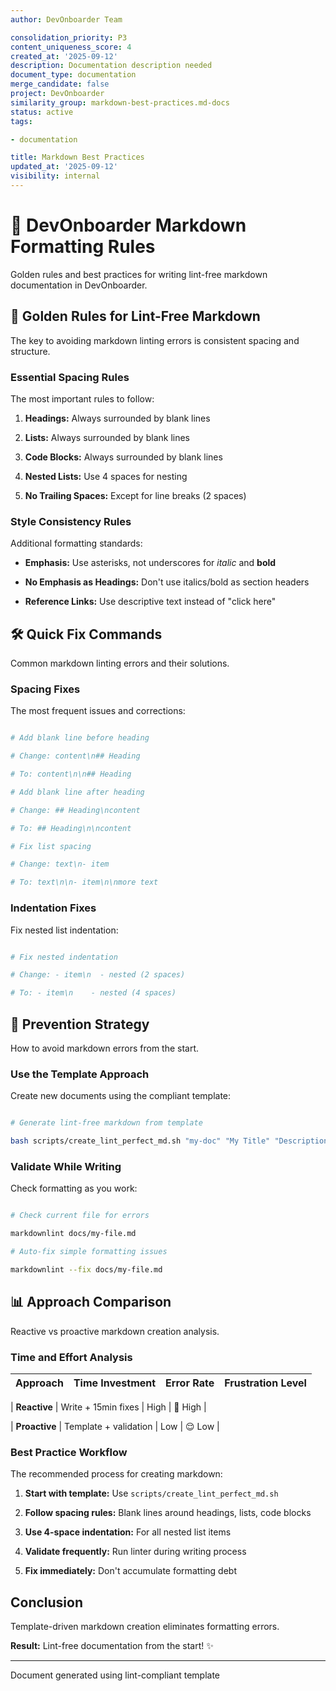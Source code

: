 ```yaml
---
author: DevOnboarder Team

consolidation_priority: P3
content_uniqueness_score: 4
created_at: '2025-09-12'
description: Documentation description needed
document_type: documentation
merge_candidate: false
project: DevOnboarder
similarity_group: markdown-best-practices.md-docs
status: active
tags:

- documentation

title: Markdown Best Practices
updated_at: '2025-09-12'
visibility: internal
---
```


# 📝 DevOnboarder Markdown Formatting Rules

Golden rules and best practices for writing lint-free markdown documentation in DevOnboarder.

## 🎯 Golden Rules for Lint-Free Markdown

The key to avoiding markdown linting errors is consistent spacing and structure.

### Essential Spacing Rules

The most important rules to follow:

1. **Headings:** Always surrounded by blank lines

2. **Lists:** Always surrounded by blank lines

3. **Code Blocks:** Always surrounded by blank lines

4. **Nested Lists:** Use 4 spaces for nesting

5. **No Trailing Spaces:** Except for line breaks (2 spaces)

### Style Consistency Rules

Additional formatting standards:

- **Emphasis:** Use asterisks, not underscores for _italic_ and **bold**

- **No Emphasis as Headings:** Don't use italics/bold as section headers

- **Reference Links:** Use descriptive text instead of "click here"

## 🛠️ Quick Fix Commands

Common markdown linting errors and their solutions.

### Spacing Fixes

The most frequent issues and corrections:

```bash

# Add blank line before heading

# Change: content\n## Heading

# To: content\n\n## Heading

# Add blank line after heading

# Change: ## Heading\ncontent

# To: ## Heading\n\ncontent

# Fix list spacing

# Change: text\n- item

# To: text\n\n- item\n\nmore text

```

### Indentation Fixes

Fix nested list indentation:

```bash

# Fix nested indentation

# Change: - item\n  - nested (2 spaces)

# To: - item\n    - nested (4 spaces)

```

## 🎯 Prevention Strategy

How to avoid markdown errors from the start.

### Use the Template Approach

Create new documents using the compliant template:

```bash

# Generate lint-free markdown from template

bash scripts/create_lint_perfect_md.sh "my-doc" "My Title" "Description"

```

### Validate While Writing

Check formatting as you work:

```bash

# Check current file for errors

markdownlint docs/my-file.md

# Auto-fix simple formatting issues

markdownlint --fix docs/my-file.md

```

## 📊 Approach Comparison

Reactive vs proactive markdown creation analysis.

### Time and Effort Analysis

| Approach      | Time Investment       | Error Rate | Frustration Level |
| ------------- | --------------------- | ---------- | ----------------- |

| **Reactive**  | Write + 15min fixes   | High       | 😤 High           |

| **Proactive** | Template + validation | Low        | 😌 Low            |

### Best Practice Workflow

The recommended process for creating markdown:

1. **Start with template:** Use `scripts/create_lint_perfect_md.sh`

2. **Follow spacing rules:** Blank lines around headings, lists, code blocks

3. **Use 4-space indentation:** For all nested list items

4. **Validate frequently:** Run linter during writing process

5. **Fix immediately:** Don't accumulate formatting debt

## Conclusion

Template-driven markdown creation eliminates formatting errors.

**Result:** Lint-free documentation from the start! ✨

---

Document generated using lint-compliant template
